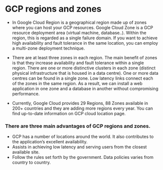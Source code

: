 # GCP regions and zones

- In Google Cloud Region is a geographical region made up of zones where you can host your GCP resources. Google Cloud Zone is a GCP resource deployment area (virtual machine, database..). Within the region, this is regarded as a single failure domain. If you want to achieve high availability and fault tolerance in the same location, you can employ a multi-zone deployment technique.

- There are at least three zones in each region. The main benefit of zones is that they increase availability and fault tolerance within a single region. There are one or more distinctive clusters in each zone (distinct physical infrastructure that is housed in a data centre). One or more data centres can be found in a single zone. Low latency links connect each of the zones in the same region. As a result, we can install a web application in one zone and a database in another without compromising performance.

- Currently, Google Cloud provides 29 Regions, 88 Zones available in 200+ countries and they are adding more regions every year.  You can find up-to-date information on GCP cloud location page.





### There are three main advantages of GCP regions and zones.

- GCP has a number of locations around the world. It also contributes to the application’s excellent availability.
- Assists in achieving low latency and serving users from the closest available site.
- Follow the rules set forth by the government. Data policies varies from country to country.
